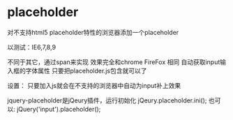 placeholder
===========

对不支持html5 placeholder特性的浏览器添加一个placeholder

以测试：IE6,7,8,9

不同于其它，通过span来实现
效果完全和chrome FireFox 相同
自动获取input输入框的字体属性
只要把placeholder.js包含就可以了

设置：
只要加入js就会在不支持的浏览器中自动为input补上效果

jquery-placeholder是jQeury插件，运行初始化
jQeury.placeholder.ini();
也可以:
jQuery('input').placeholder();
